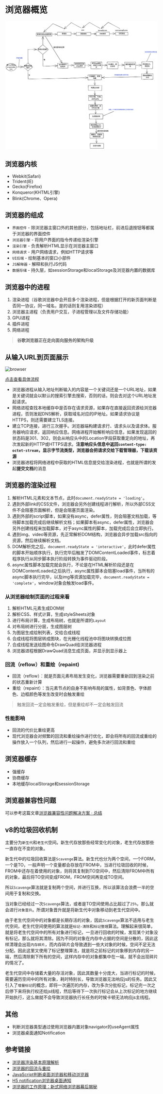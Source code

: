 # 浏览器概览

![browser](./images/broswer_process.png)

## 浏览器内核

* Webkit(Safari)
* Trident(IE)
* Gecko(Firefox)
* Konqueror(KHTML引擎)
* Blink(Chrome、Opera)

## 浏览器的组成

* `界面控件` - 除浏览器主窗口外的其他部分，包括地址栏，前进后退按钮等都属于浏览器的界面控件
* `浏览器引擎` - 将用户界面的指令传递给渲染引擎
* `渲染引擎` - 负责解析HTML显示在浏览器主窗口
* `网络请求` - 用户网络请求，例如HTTP请求等
* `UI后端` - 绘制基本的窗口小部件
* `JS解释器` - 解释和执行JS代码
* `数据存储` - 持久层，如sessionStorage和localStorage及浏览器内置的数据库

## 浏览器中的进程

1. 渲染进程（谷歌浏览器中会开启多个渲染进程，但是根据打开的新页面判断是否同一协议，同一域名，是的话则复用渲染进程）
2. 浏览器主进程（负责用户交互，子进程管理以及文件存储功能）
3. GPU进程
4. 插件进程
5. 网络进程

> **谷歌浏览器正在走向面向服务的架构升级**

## 从输入URL到页面展示

![browser](https://static001.geekbang.org/resource/image/92/5d/92d73c75308e50d5c06ad44612bcb45d.png)

[点击查看具体流程](https://zhuanlan.zhihu.com/p/133906695)

- 浏览器进程从输入地址判断输入的内容是一个关键词还是一个URL地址，如果是关键词就会以默认的搜索引擎去搜索，否则的话，则会去对这个URL地址发起请求。
- 网络进程查找本地缓存中是否存在请求资源，如果存在直接返回资源给浏览器进程，否则发起DNS解析，获取域名对应的IP地址。如果请求协议是HTTPS，则还需要建立TLS连接。
- 建立TCP连接，进行三次握手。浏览器端构建请求行、请求头以及请求体。服务器响应请求，返回响应信息。网络进程开始解析响应信息，如果发现返回的状态码是301、302，则会从响应头中的Location字段获取重定向的地址，再次发起新的HTTP或HTTPS请求。**注意响应头信息中返回`content-type: octet-stream`，显示字节流类型，浏览器会把请求交给下载管理器，下载该资源**
- 浏览器进程将网络进程中获取的HTML信息提交给渲染进程，也就是所谓的发起**提交文档**的消息

## 浏览器的渲染过程

1. 解析HTML元素和文本节点，此时`document.readyState = 'loading'`。
2. 遇到外部link的CSS文件，浏览器会另外创建线程进行解析，所以外部CSS文件不会阻塞页面解析，但是会阻塞页面渲染。
3. 遇到外部的script脚本，如果没有async，defer属性，则会阻塞文档加载，等待脚本加载完成后继续解析文档；如果脚本有async，defer属性，浏览器会另外创建线程来加载脚本，对于async属性的脚本，加载完成后会立即执行。
4. 遇到img、video等资源，先正常解析DOM结构，浏览器会异步加载src指向的资源，然后继续解析文档。
5. DOM解析完之后，`document.readyState = 'interactive'`，此时defer属性的脚本开始顺序执行，执行完毕后触发了DOMContentLoaded事件，标志着程序执行从同步脚本执行阶段转换为事件驱动阶段。
6. async属性脚本加载完就会执行，不论是在HTML解析阶段还是在DOMContentLoaded之后执行，async属性脚本会阻塞load事件，当所有的async脚本执行完毕，以及img等资源加载完毕，`document.readyState = 'complete'`，window对象会触发load事件。

### 从浏览器绘制页面的过程来看

1. 解析HTML元素生成DOM树
2. 解析CSS、样式计算，生成styleSheets对象
3. 进行布局计算，生成布局树，也就是所谓的`Layout`
4. 对布局树进行分层，生成图层树
5. 为图层生成绘制列表，交给合成线程
6. 合成线程将图层转成图块，在光栅化线程池中将图块转换成位图
7. 合成线程发送绘图命令DrawQuad给浏览器进程
8. 浏览器进程根据DrawQuad消息生成页面，并显示到显示器上

### 回流（reflow）和重绘（repaint)

* 回流（reflow）：就是页面元素布局发生变化，浏览器需要重新回到渲染之前的状态重新计算
* 重绘（repaint）：当元素节点的自身不影响布局的属性，如背景色、字体颜色、边框颜色等发生改变时会触发重绘

> 触发回流一定会触发重绘，但是重绘却不一定会触发回流

### 性能影响

* 回流的代价比重绘更高
* 现代浏览器会对频繁的回流和重绘操作进行优化，即会将所有的回流或重绘的操作放入一个队列，然后进行一起操作，避免多次进行回流和重绘

## 浏览器缓存

* 强缓存
* 协商缓存
* 本地缓存localStorage和sessionStorage

## 浏览器兼容性问题

可以参考这篇文章[浏览器兼容性问题解决方案 · 总结](https://juejin.im/post/59a3f2fe6fb9a0249471cbb4)

## v8的垃圾回收机制

主要分为`新生代`和`老生代`空间。新生代存放那些经常变化的对象，老生代存放那些一直存在不变的对象。

新生代中的垃圾回收算法是`Scavenge`算法。新生代也分为两个空间，一个FORM，一个是TO，一般声明一个变量都会存放在FROM中，当进行垃圾回收的时候，FROM中还存在着使用的对象，则将其复制到TO空间中，然后清除FROM中所有的对象，最后将TO空间变成FROM，FROM空间再变成TO空间。

所以`Scavenge`算法就是复制两个空间，并进行互换，所以该算法会浪费一半的空间用于复制和交换。

当对象已经经过一次`Scavenge`算法，或者是TO空间使用占比超过了`25%`，那么就会进行`对象晋升`。所谓对象晋升就是将新生代中对象移动到老生代空间中。

由于老生代空间中的对象都是长期存活的对象，因此`Scavenge`算法不适用与老生代空间，老生代空间使用的算法就是`标记-清除`和`标记整理`算法。理解起来很简单，就是将老生代空间中的所有对象进行标记，一旦进行回收的时候，发现某个对象没有标记，那么就将其清除。因为不同的对象在内存中占据的空间是分散的，因此这样清理会出现`内存碎片`，而内存碎片会导致遇到一些大对象的时候，空间不足无法分配。因此这里又使用了标记整理算法，就是将之前标记的对象移到内存的另一端，然后清除剩下所有的空间，这样内存中的对象都集中在一端，就不会出现碎片的情况了。

老生代空间中存储着大量的存活对象，因此其数量十分庞大，当进行标记的时候，需要遍历空间中的所有对象，耗时特别长，导致浏览器无法响应js的任务。因此又引入了`增量标记`的概念，即将一次遍历的内存，改为多次分批标记，标记完一次之后停下来将执行权还给js线程，然后等待下一次执行标记会从上次标记的地方继续开始执行，这么做就不会导致浏览器执行长任务的时候卡顿无法响应js主线程。

## 其他

* 判断浏览器类型通过使用浏览器内置对象navigator的useAgent属性
* 浏览器桌面通知Notification

## 参考链接

* [浏览器渲染基本原理解析](https://mp.weixin.qq.com/s/njwpsI-5T2mewPYjNef0jA)
* [浏览器的回流与重绘](https://juejin.im/post/5a9923e9518825558251c96a)
* [JavaScript判断桌面浏览器和移动浏览器](https://github.com/XavierXuV5/Check-Browser)
* [H5 notification浏览器桌面通知](https://juejin.im/post/5c6df433f265da2de80f5eda)
* [浏览器的工作原理：新式网络浏览器幕后揭秘](https://www.html5rocks.com/zh/tutorials/internals/howbrowserswork/)

